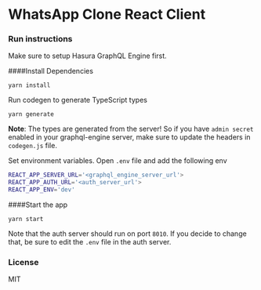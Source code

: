 # WhatsApp Clone React Client

### Run instructions

Make sure to setup Hasura GraphQL Engine first.

####Install Dependencies

    yarn install

Run codegen to generate TypeScript types

    yarn generate

**Note**: The types are generated from the server! So if you have `admin secret` enabled in your graphql-engine server, make sure to update the headers in `codegen.js` file.

Set environment variables. Open `.env` file and add the following env

```bash
REACT_APP_SERVER_URL='<graphql_engine_server_url'>
REACT_APP_AUTH_URL='<auth_server_url'>
REACT_APP_ENV='dev'
```

####Start the app

```
yarn start
```

Note that the auth server should run on port `8010`. If you decide to change that, be sure to edit the `.env` file in the auth server.

### License

MIT

